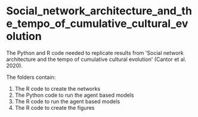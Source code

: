 # Social_network_architecture_and_the_tempo_of_cumulative_cultural_evolution
The Python and R code needed to replicate results from 'Social network architecture and the tempo of cumulative cultural evolution' (Cantor et al. 2020).

The folders contain:
1. The R code to create the networks
2. The Python code to run the agent based models
3. The R code to run the agent based models
4. The R code to create the figures
